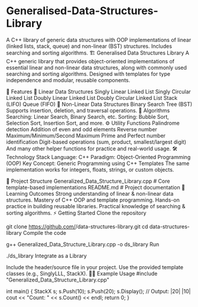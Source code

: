 # Generalised-Data-Structures-Library
A C++ library of generic data structures with OOP implementations of linear (linked lists, stack, queue) and non-linear (BST) structures. Includes searching and sorting algorithms. 
🏗️ Generalised Data Structures Library
A C++ generic library that provides object-oriented implementations of essential linear and non-linear data structures, along with commonly used searching and sorting algorithms.
Designed with templates for type independence and modular, reusable components.

🚀 Features
📂 Linear Data Structures
Singly Linear Linked List
Singly Circular Linked List
Doubly Linear Linked List
Doubly Circular Linked List
Stack (LIFO)
Queue (FIFO)
🌳 Non-Linear Data Structures
Binary Search Tree (BST)
Supports insertion, deletion, and traversal operations.
🔎 Algorithms
Searching: Linear Search, Binary Search, etc.
Sorting: Bubble Sort, Selection Sort, Insertion Sort, and more.
⚙️ Utility Functions
Palindrome detection
Addition of even and odd elements
Reverse number
Maximum/Minimum/Second Maximum
Prime and Perfect number identification
Digit-based operations (sum, product, smallest/largest digit)
And many other helper functions for practice and real-world usage.
🛠️ Technology Stack
Language: C++
Paradigm: Object-Oriented Programming (OOP)
Key Concept: Generic Programming using C++ Templates
The same implementation works for integers, floats, strings, or custom objects.

📂 Project Structure
Generalized_Data_Structure_Library.cpp   # Core template-based implementations
README.md                                # Project documentation
🧩 Learning Outcomes
Strong understanding of linear & non-linear data structures.
Mastery of C++ OOP and template programming.
Hands-on practice in building reusable libraries.
Practical knowledge of searching & sorting algorithms.
⚡ Getting Started
Clone the repository

git clone https://github.com/<your-username>/data-structures-library.git
cd data-structures-library
Compile the code

g++ Generalized_Data_Structure_Library.cpp -o ds_library
Run

./ds_library
Integrate as a Library

Include the header/source file in your project.
Use the provided template classes (e.g., SinglyLLL<int>, StackX<string>).
🧑‍💻 Example Usage
#include "Generalized_Data_Structure_Library.cpp"

int main() {
    StackX<int> s;
    s.Push(10);
    s.Push(20);
    s.Display();     // Output: |20| |10|
    cout << "Count: " << s.Count() << endl;
    return 0;
}
